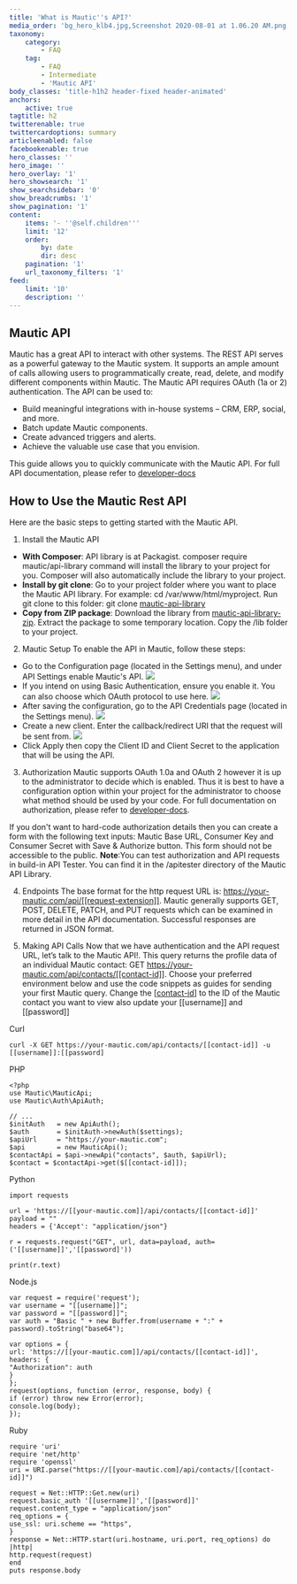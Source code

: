 ```yaml
---
title: 'What is Mautic''s API?'
media_order: 'bg_hero_klb4.jpg,Screenshot 2020-08-01 at 1.06.20 AM.png,basic.png,Screenshot 2020-08-01 at 1.32.29 AM.png,Screenshot 2020-08-01 at 1.34.38 AM.png'
taxonomy:
    category:
        - FAQ
    tag:
        - FAQ
        - Intermediate
        - 'Mautic API'
body_classes: 'title-h1h2 header-fixed header-animated'
anchors:
    active: true
tagtitle: h2
twitterenable: true
twittercardoptions: summary
articleenabled: false
facebookenable: true
hero_classes: ''
hero_image: ''
hero_overlay: '1'
hero_showsearch: '1'
show_searchsidebar: '0'
show_breadcrumbs: '1'
show_pagination: '1'
content:
    items: '- ''@self.children'''
    limit: '12'
    order:
        by: date
        dir: desc
    pagination: '1'
    url_taxonomy_filters: '1'
feed:
    limit: '10'
    description: ''
---
```


##  Mautic API

Mautic has a great API to interact with other systems. The REST API serves as a powerful gateway to the Mautic system. It supports an ample amount of calls allowing users to programmatically create, read, delete, and modify different components within Mautic.
The Mautic API requires OAuth (1a or 2) authentication. The API can be used to:
* Build meaningful integrations with in-house systems – CRM, ERP, social, and more.
* Batch update Mautic components.
* Create advanced triggers and alerts.
* Achieve the valuable use case that you envision.

This guide allows you to quickly communicate with the Mautic API. For full API documentation, please refer to [developer-docs][developer-docs]

##  How to Use the Mautic Rest API  

Here are the basic steps to getting started with the Mautic API.

1.  Install the Mautic API 
* **With Composer**: API library is at Packagist. composer require mautic/api-library command will install the library to your project for you. Composer will also automatically include the library to your project.
* **Install by git clone**: Go to your project folder where you want to place the Mautic API library.  For example:
 cd /var/www/html/myproject.  Run git clone to this folder: git clone [mautic-api-library][mautic-api-library]
* **Copy from ZIP package**: Download the library from [mautic-api-library-zip][mautic-api-library-zip]. Extract the package to some temporary location. Copy the /lib folder to your project.

2. Mautic Setup
To enable the API in Mautic, follow these steps:
* Go to the Configuration page (located in the Settings menu), and under API Settings enable Mautic's API. 
![](Screenshot%202020-08-01%20at%201.06.20%20AM.png)
* If you intend on using Basic Authentication, ensure you enable it. You can also choose which OAuth protocol to use here.
![](basic.png)
* After saving the configuration, go to the API Credentials page (located in the Settings menu).
![](Screenshot%202020-08-01%20at%201.32.29%20AM.png)
* Create a new client. Enter the callback/redirect URI that the request will be sent from.
 ![](Screenshot%202020-08-01%20at%201.34.38%20AM.png)
* Click Apply then copy the Client ID and Client Secret to the application that will be using the API.

3. Authorization
Mautic supports OAuth 1.0a and OAuth 2 however it is up to the administrator to decide which is enabled. Thus it is best to have a configuration option within your project for the administrator to choose what method should be used by your code. For full documentation on authorization, please refer to [developer-docs][developer-docs].

If you don't want to hard-code authorization details then you can create a form with the following text inputs: Mautic Base URL, Consumer Key and Consumer Secret with Save & Authorize button. This form should not be accessible to the public.
**Note**:You can test authorization and API requests in build-in API Tester. You can find it in the /apitester directory of the Mautic API Library.

4. Endpoints
The base format for the http request URL is: https://your-mautic.com/api/[[request-extension]].
Mautic generally supports GET, POST, DELETE, PATCH, and PUT requests which can be examined in more detail in the API documentation. Successful responses are returned in JSON format.

5. Making API Calls
Now that we have authentication and the API request URL, let’s talk to the Mautic API!.
This query returns the profile data of an individual Mautic contact: GET https://your-mautic.com/api/contacts/[[contact-id]]. 
Choose your preferred environment below and use the code snippets as guides for sending your first Mautic query. Change the [[contact-id]] to the ID of the Mautic contact you want to view also update your [[username]] and [[password]]




Curl
```
curl -X GET https://your-mautic.com/api/contacts/[[contact-id]] -u [[username]]:[[password]

```

PHP
```
<?php
use Mautic\MauticApi;
use Mautic\Auth\ApiAuth;

// ...
$initAuth   = new ApiAuth();
$auth       = $initAuth->newAuth($settings);
$apiUrl     = "https://your-mautic.com";
$api        = new MauticApi();
$contactApi = $api->newApi("contacts", $auth, $apiUrl);
$contact = $contactApi->get($[[contact-id]]);
```

Python
```
import requests
 
url = 'https://[[your-mautic.com]]/api/contacts/[[contact-id]]'
payload = ""
headers = {'Accept': "application/json"}
 
r = requests.request("GET", url, data=payload, auth=('[[username]]','[[password]'))
 
print(r.text)
```

Node.js
```
var request = require('request');
var username = "[[username]]";
var password = "[[password]]";
var auth = "Basic " + new Buffer.from(username + ":" + password).toString("base64");

var options = {
url: 'https://[[your-mautic.com]]/api/contacts/[[contact-id]]',
headers: {
"Authorization": auth
}
};
request(options, function (error, response, body) {
if (error) throw new Error(error);
console.log(body);
});
```

Ruby
```
require 'uri'
require 'net/http'
require 'openssl'
uri = URI.parse("https://[[your-mautic.com]/api/contacts/[[contact-id]]")

request = Net::HTTP::Get.new(uri)
request.basic_auth '[[username]]','[[password]]'
request.content_type = "application/json"
req_options = {
use_ssl: uri.scheme == "https",
}
response = Net::HTTP.start(uri.hostname, uri.port, req_options) do |http|
http.request(request)
end
puts response.body
```

[developer-docs]: <https://developer.mautic.org/#rest-api>
[mautic-api-library]: <https://github.com/mautic/api-library.git>
[mautic-api-library-zip]: <https://github.com/mautic/api-library/archive/master.zip>
[contact-id]: <https://your-mautic.com/api/contacts/[[contact-id]]>
[request-extension]: <https://your-mautic.com/api/[[request-extension]]>